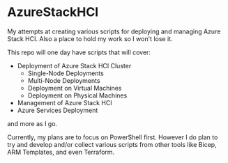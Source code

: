 # AzureStackHCI
My attempts at creating various scripts for deploying and managing Azure Stack HCI. Also a place to hold my work so I won't lose it.

This repo will one day have scripts that will cover:

- Deployment of Azure Stack HCI Cluster
  - Single-Node Deployments
  - Multi-Node Deployments
  - Deployment on Virtual Machines
  - Deployment on Physical Machines
- Management of Azure Stack HCI
- Azure Services Deployment

and more as I go.

Currently, my plans are to focus on PowerShell first. However I do plan to try and develop and/or collect various scripts from other tools like Bicep, ARM Templates, and even Terraform.
